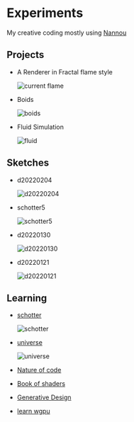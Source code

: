 # Experiments

My creative coding mostly using [Nannou](https://nannou.cc)

## Projects

- A Renderer in Fractal flame style

  ![current flame](projects/log_density/images/001.png)

- Boids

  ![boids](projects/boids/boids.gif)

- Fluid Simulation

  ![fluid](projects/fluid/cpu_v1/1714.png)

## Sketches

- d20220204

  ![d20220204](sketches/d20220204/243.png)

- schotter5

  ![schotter5](sketches/schotter5/schotter5.gif)

- d20220130

  ![d20220130](sketches/d20220130/086.png)

- d20220121

  ![d20220121](sketches/d20220121/images/d202201210.png)

## Learning

- [schotter](https://github.com/sidwellr/schotter)

  ![schotter](learning/schotter/images/schotter.gif)

- [universe](https://www.youtube.com/watch?v=Ml6tpyTyXhM&t=776s)

  ![universe](learning/universe/universe.png)

- [Nature of code](https://natureofcode.com/)
- [Book of shaders](https://thebookofshaders.com/)
- [Generative Design](https://github.com/generative-design)
- [learn wgpu](https://sotrh.github.io/learn-wgpu/)
